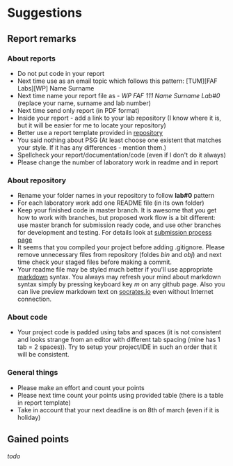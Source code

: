 # Suggestions

## Report remarks

### About reports

* Do not put code in your report
* Next time use as an email topic which follows this pattern: [TUM][FAF Labs][WP] Name Surname
* Next time name your report file as - _WP FAF 111 Name Surname Lab#0_ (replace your name, surname and lab number)
* Next time send only report (in PDF format)
* Inside your report - add a link to your lab repository (I know where it is, but it will be easier for me to locate your repository)
* Better use a report template provided in [repository](https://github.com/TUM-FAF/WP)
* You said nothing about PSG (At least choose one existent that matches your style. If it has any differences - mention them.)
* Spellcheck your report/documentation/code (even if I don't do it always)
* Please change the number of laboratory work in readme and in report

### About repository

* Rename your folder names in your repository to follow **lab#0** pattern
* For each laboratory work add one README file (in its own folder)
* Keep your finished code in master branch. It is awesome that you get how to work with branches, but proposed work flow is a bit different: use master branch for submission ready code, and use other branches for development and testing. For details look at [submission process page](https://github.com/TUM-FAF/WP/wiki/Submission-Process)
* It seems that you compiled your project before adding .gitignore. Please remove unnecessary files from repository (foldes _bin_ and _obj_) and next time check your staged files before making a commit.
* Your readme file may be styled much better if you'll use appropriate [markdown](http://daringfireball.net/projects/markdown/) syntax. You always may refresh your mind about markdown syntax simply by pressing keyboard key _m_ on any github page. Also you can live preview markdown text on [socrates.io](http://socrates.io/) even without Internet connection.

### About code

* Your project code is padded using tabs and spaces (it is not consistent and looks strange from an editor with different tab spacing (mine has 1 tab = 2 spaces)). Try to setup your project/IDE in such an order that it will be consistent.

### General things

* Please make an effort and count your points
* Please next time count your points using provided table (there is a table in report template)
* Take in account that your next deadline is on 8th of march (even if it is holiday)

## Gained points

_todo_
